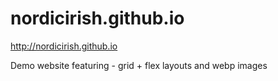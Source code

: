 # nordicirish.github.io

http://nordicirish.github.io

Demo website featuring - grid + flex layouts and webp images
